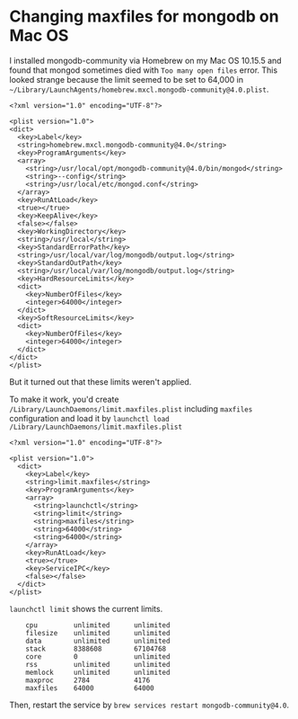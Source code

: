 # Changing maxfiles for mongodb on Mac OS

I installed mongodb-community via Homebrew on my Mac OS 10.15.5 and found that mongod sometimes died with `Too many open files` error. This looked strange because the limit seemed to be set to 64,000 in `~/Library/LaunchAgents/homebrew.mxcl.mongodb-community@4.0.plist`.

```
<?xml version="1.0" encoding="UTF-8"?>

<plist version="1.0">
<dict>
  <key>Label</key>
  <string>homebrew.mxcl.mongodb-community@4.0</string>
  <key>ProgramArguments</key>
  <array>
    <string>/usr/local/opt/mongodb-community@4.0/bin/mongod</string>
    <string>--config</string>
    <string>/usr/local/etc/mongod.conf</string>
  </array>
  <key>RunAtLoad</key>
  <true></true>
  <key>KeepAlive</key>
  <false></false>
  <key>WorkingDirectory</key>
  <string>/usr/local</string>
  <key>StandardErrorPath</key>
  <string>/usr/local/var/log/mongodb/output.log</string>
  <key>StandardOutPath</key>
  <string>/usr/local/var/log/mongodb/output.log</string>
  <key>HardResourceLimits</key>
  <dict>
    <key>NumberOfFiles</key>
    <integer>64000</integer>
  </dict>
  <key>SoftResourceLimits</key>
  <dict>
    <key>NumberOfFiles</key>
    <integer>64000</integer>
  </dict>
</dict>
</plist>
```

But it turned out that these limits weren't applied.

To make it work, you'd create `/Library/LaunchDaemons/limit.maxfiles.plist` including `maxfiles` configuration and load it by `launchctl load /Library/LaunchDaemons/limit.maxfiles.plist`

```
<?xml version="1.0" encoding="UTF-8"?>

<plist version="1.0">
  <dict>
    <key>Label</key>
    <string>limit.maxfiles</string>
    <key>ProgramArguments</key>
    <array>
      <string>launchctl</string>
      <string>limit</string>
      <string>maxfiles</string>
      <string>64000</string>
      <string>64000</string>
    </array>
    <key>RunAtLoad</key>
    <true></true>
    <key>ServiceIPC</key>
    <false></false>
  </dict>
</plist>
```

`launchctl limit` shows the current limits.

```
	cpu         unlimited      unlimited
	filesize    unlimited      unlimited
	data        unlimited      unlimited
	stack       8388608        67104768
	core        0              unlimited
	rss         unlimited      unlimited
	memlock     unlimited      unlimited
	maxproc     2784           4176
	maxfiles    64000          64000
```

Then, restart the service by `brew services restart mongodb-community@4.0`.
